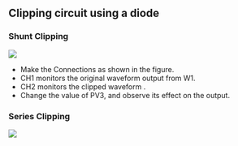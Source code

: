 Clipping circuit using a diode
---

### Shunt Clipping

![](file:///android_asset/DOC_HTML/apps/images/schematics/diode_clipping.svg@100%|auto)

* Make the Connections as shown in the figure.
* CH1 monitors the original waveform output from W1.
* CH2 monitors the clipped waveform .
* Change the value of PV3, and observe its effect on the output.

### Series Clipping

![](file:///android_asset/DOC_HTML/apps/images/schematics/diode_clipping_series.svg@100%|auto)
